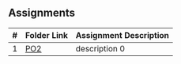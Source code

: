 ##  Assignments

|   #   | Folder Link | Assignment Description |
| :---: | ----------- | ---------------------- |
|   1  | [PO2](https://github.com/RyanM13/3013-Algorithms/tree/main/Assignments/PO2)     | description 0          |
